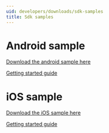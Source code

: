 ```yaml
---
uid: developers/downloads/sdk-samples
title: Sdk samples 
---
```

# Android sample 

[Download the android sample here](https://ariamediahost.blob.core.windows.net/sdk/ProductInsightsSamples/Android_3P_sample.zip)

[Getting started guide](xref:developers/downloads/tutorials/android-java)

# iOS sample 

[Download the iOS sample here](https://ariamediahost.blob.core.windows.net/sdk/ProductInsightsSamples/Android_3P_sample.zip)

[Getting started guide](xref:developers/downloads/tutorials/ios-objc)
